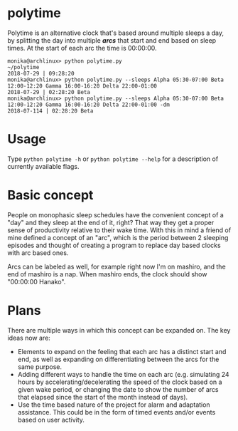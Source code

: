 # polytime
Polytime is an alternative clock that's based around multiple sleeps a day, by splitting the day into multiple ***arcs*** that start and end based on sleep times. At the start of each arc the time is 00:00:00.

 ```
 monika@archlinux> python polytime.py                                                                               ~/polytime
2018-07-29 | 09:28:20 
monika@archlinux> python polytime.py --sleeps Alpha 05:30-07:00 Beta 12:00-12:20 Gamma 16:00-16:20 Delta 22:00-01:00    
2018-07-29 | 02:28:20 Beta
monika@archlinux> python polytime.py --sleeps Alpha 05:30-07:00 Beta 12:00-12:20 Gamma 16:00-16:20 Delta 22:00-01:00 -dm
2018-07-114 | 02:28:20 Beta
```

# Usage
Type `python polytime -h` or `python polytime --help` for a description of currently available flags.

# Basic concept

People on monophasic sleep schedules have the convenient concept of a "day" and they sleep at the end of it, right? That way they get a proper sense of productivity relative to their wake time. With this in mind a friend of mine defined a concept of an "arc", which is the period between 2 sleeping episodes and thought of creating a program to replace day based clocks with arc based ones.

Arcs can be labeled as well, for example right now I'm on mashiro, and the end of mashiro is a nap. When mashiro ends, the clock should show "00:00:00 Hanako".

# Plans

There are multiple ways in which this concept can be expanded on. The key ideas now are:
- Elements to expand on the feeling that each arc has a distinct start and end, as well as expanding on differentiating between the arcs for the same purpose.
- Adding different ways to handle the time on each arc (e.g. simulating 24 hours by accelerating/decelerating the speed of the clock based on a given wake period, or changing the date to show the number of arcs that elapsed since the start of the month instead of days).
- Use the time based nature of the project for alarm and adaptation assistance. This could be in the form of timed events and/or events based on user activity.
